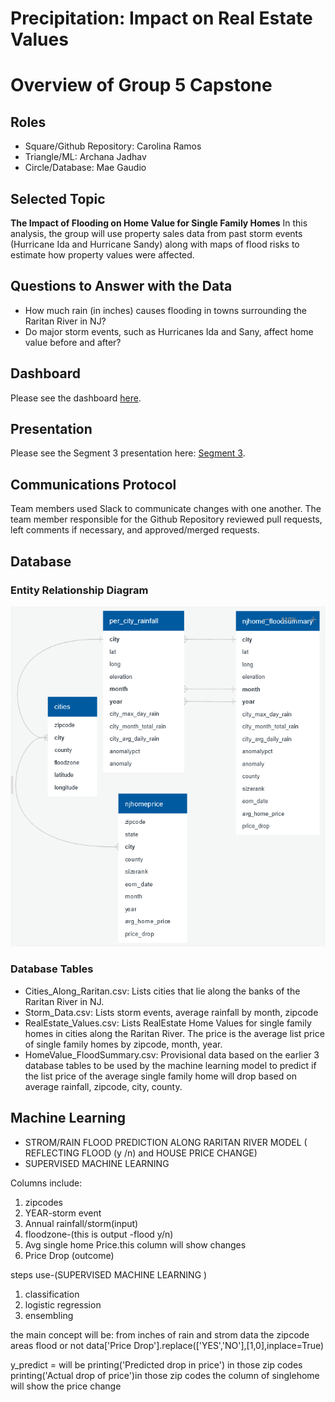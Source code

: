 # Precipitation: Impact on Real Estate Values

# Overview of Group 5 Capstone

## Roles
*	Square/Github Repository: Carolina Ramos 
*	Triangle/ML: Archana Jadhav
*	Circle/Database: Mae Gaudio

## Selected Topic
**The Impact of Flooding on Home Value for Single Family Homes**
In this analysis, the group will use property sales data from past storm events (Hurricane Ida and Hurricane Sandy) along with maps of flood risks to estimate how property values were affected.

## Questions to Answer with the Data
*   How much rain (in inches) causes flooding in towns surrounding the Raritan River in NJ? 
*   Do major storm events, such as Hurricanes Ida and Sany, affect home value before and after?

## Dashboard
Please see the dashboard [here](https://public.tableau.com/views/Group5_Dashboard_16569394107950/Group5_Dashboard?:language=en-US&:display_count=n&:origin=viz_share_link).

## Presentation
Please see the Segment 3 presentation here: [Segment 3](https://github.com/c-ramos/NJ_Flood_Risk_Capstone/blob/main/Group5_Presentation-Segment3_update.pdf).

## Communications Protocol 
Team members used Slack to communicate changes with one another. The team member responsible for the Github Repository reviewed pull requests, left comments if necessary, and approved/merged requests. 

## Database

### Entity Relationship Diagram

![Resources/ERD_NJ_Flood_Risk.png](https://github.com/c-ramos/NJ_Flood_Risk_Capstone/blob/main/Resources/ERD_NJ_Flood_Risk.png)

### Database Tables
*  Cities_Along_Raritan.csv:   Lists cities that lie along the banks of the Raritan River in NJ.
*  Storm_Data.csv:	Lists storm events, average rainfall by month, zipcode
*  RealEstate_Values.csv:   Lists RealEstate Home Values for single family homes in cities along the Raritan River.
							The price is the average list price of single family homes by zipcode, month, year. 
*  HomeValue_FloodSummary.csv:  Provisional data based on the earlier 3 database tables to be used by the machine
								learning model to predict if the list price of the average single family home will
								drop based on average rainfall, zipcode, city, county.

## Machine Learning
- STROM/RAIN FLOOD PREDICTION ALONG RARITAN RIVER MODEL ( REFLECTING FLOOD (y /n) and HOUSE PRICE CHANGE)
- SUPERVISED MACHINE LEARNING

Columns include:
1.	zipcodes
2.	YEAR-storm event
3.	Annual rainfall/storm(input)
4.	floodzone-(this is output -flood y/n)
5.	Avg single home Price.this column will show changes
6.	Price Drop (outcome) 


steps use-(SUPERVISED  MACHINE LEARNING ) 
1.	classification
2.	logistic regression
3. 	ensembling

the main concept will be: from inches of rain and strom data the zipcode areas flood or not 
data['Price Drop'].replace(['YES','NO'],[1,0],inplace=True)

y_predict = will be 
printing('Predicted drop in price') in those zip codes
printing('Actual drop of price')in those zip codes
the column of singlehome will show the price change
